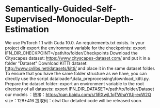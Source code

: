 # Semantically-Guided-Self-Supervised-Monocular-Depth-Estimation
We use PyTorch 1.1 with Cuda 10.0. An requirements.txt  exists. 
In your project dir export the environment variable for the checkpoints: export IFN_DIR_CHECKPOINT=/path/to/folder/Checkpoints
Download the Cityscapes dataset: https://www.cityscapes-dataset.com/ and put it in a folder "Dataset"
Download KITTI dataset: http://www.cvlibs.net/datasets/kitti/ and place it in the same dataset folder. To ensure that you have the same folder structure as we have, you can directly use the script dataloader\data_preprocessing\download_kitti.py.
Prepare the dataset folder:
export an environment variable to the root directory of all datasets: export IFN_DIR_DATASET=/path/to/folder/Dataset
our models ：链接：https://pan.baidu.com/s/1iRXwjL1qTWhaYtUj-eoW2Q size：128*416
提取码：ctwl
Our detailed code will be released soon.
